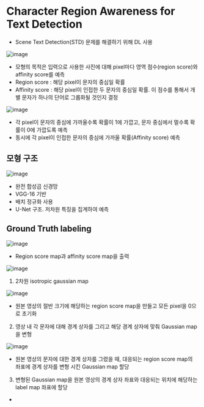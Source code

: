 # Character Region Awareness for Text Detection

- Scene Text Detection(STD) 문제를 해결하기 위해 DL 사용

![image](https://github.com/as9786/ComputerVision/assets/80622859/1d3b1102-6713-493b-9f15-00de12753089)

- 모형의 목적은 입력으로 사용한 사진에 대해 pixel마다 영역 점수(region score)와 affinity score를 예측
- Region score : 해당 pixel이 문자의 중심일 확률
- Affinity score : 해당 pixel이 인접한 두 문자의 중심일 확률. 이 점수를 통해서 개별 문자가 하나의 단어로 그룹화될 것인지 결정

![image](https://github.com/as9786/ComputerVision/assets/80622859/5383b906-945a-4bf4-8706-0d0f7f286895)

- 각 pixel이 문자의 중심에 가까울수록 확률이 1에 가깝고, 문자 중심에서 멀수록 확률이 0에 가깝도록 예측
- 동시에 각 pixel이 인접한 문자의 중심에 가까울 확률(Affinity score) 예측

## 모형 구조

![image](https://github.com/as9786/ComputerVision/assets/80622859/1c078bf9-d25f-4f0a-a84c-5ac7cdac83a4)

- 완전 합성곱 신경망
- VGG-16 기반
- 배치 정규화 사용
- U-Net 구조. 저차원 특징을 집계하여 예측

## Ground Truth labeling

![image](https://github.com/as9786/ComputerVision/assets/80622859/918a9d77-951c-4eae-8412-235a3048ea3f)

- Region score map과 affinity score map을 출력

![image](https://github.com/as9786/ComputerVision/assets/80622859/a5a03d10-0ff6-4747-a438-455c8c772d76)

1. 2차원 isotropic gaussian map

![image](https://github.com/as9786/ComputerVision/assets/80622859/b3d96c7d-633b-4ec7-9dc1-917120662885)

- 원본 영상의 절반 크기에 해당하는 region score map을 만들고 모든 pixel을 0으로 초기화

2. 영상 내 각 문자에 대해 경계 상자를 그리고 해당 경계 상자에 맞춰 Gaussian map을 변형

![image](https://github.com/as9786/ComputerVision/assets/80622859/74e82fb1-0ab1-4328-9fa5-8114b2281e0e)

- 원본 영상의 문자에 대한 경계 상자를 그렸을 때, 대응되는 region score map의 좌표에 경계 상자를 변형 시킨 Gaussian map 할당

3. 변형된 Gaussian map을 원본 영상의 경계 상자 좌표와 대응되는 위치에 해당하는 label map 좌표에 할당



- 


